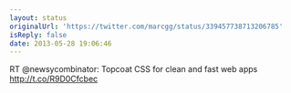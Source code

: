 ```yaml
---
layout: status
originalUrl: 'https://twitter.com/marcgg/status/339457738713206785'
isReply: false
date: 2013-05-28 19:06:46
---
```


RT @newsycombinator: Topcoat  CSS for clean and fast web apps http://t.co/R9D0Cfcbec
